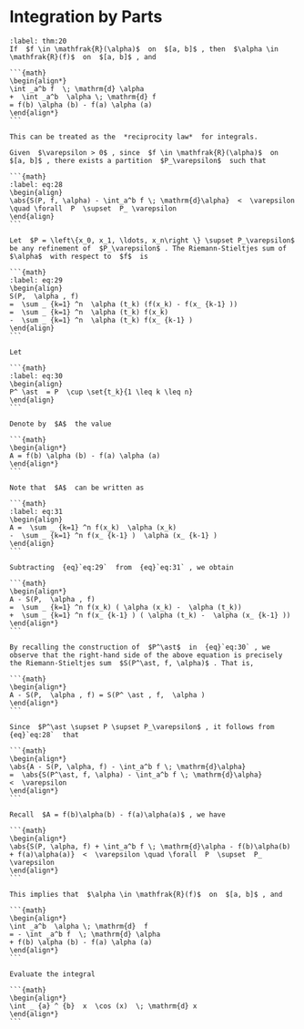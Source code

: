 # Integration by Parts

````{prf:theorem} Integration by Parts
:label: thm:20
If  $f \in \mathfrak{R}(\alpha)$  on  $[a, b]$ , then  $\alpha \in \mathfrak{R}(f)$  on  $[a, b]$ , and

```{math}
\begin{align*}
\int _a^b f  \; \mathrm{d} \alpha
+  \int _a^b  \alpha \; \mathrm{d} f
= f(b) \alpha (b) - f(a) \alpha (a)
\end{align*}
```
````

````{prf:remark}
This can be treated as the  *reciprocity law*  for integrals.
````

````{prf:proof}
Given  $\varepsilon > 0$ , since  $f \in \mathfrak{R}(\alpha)$  on  $[a, b]$ , there exists a partition  $P_\varepsilon$  such that

```{math}
:label: eq:28
\begin{align}
\abs{S(P, f, \alpha) - \int_a^b f \; \mathrm{d}\alpha}  <  \varepsilon \quad \forall  P  \supset  P_ \varepsilon
\end{align}
```

Let  $P = \left\{x_0, x_1, \ldots, x_n\right \} \supset P_\varepsilon$  be any refinement of  $P_\varepsilon$ . The Riemann-Stieltjes sum of  $\alpha$  with respect to  $f$  is

```{math}
:label: eq:29
\begin{align}
S(P,  \alpha , f)
=  \sum _ {k=1} ^n  \alpha (t_k) (f(x_k) - f(x_ {k-1} ))
=  \sum _ {k=1} ^n  \alpha (t_k) f(x_k)
-  \sum _ {k=1} ^n  \alpha (t_k) f(x_ {k-1} )
\end{align}
```

Let

```{math}
:label: eq:30
\begin{align}
P^ \ast  = P  \cup \set{t_k}{1 \leq k \leq n}
\end{align}
```

Denote by  $A$  the value

```{math}
\begin{align*}
A = f(b) \alpha (b) - f(a) \alpha (a)
\end{align*}
```

Note that  $A$  can be written as

```{math}
:label: eq:31
\begin{align}
A =  \sum _ {k=1} ^n f(x_k)  \alpha (x_k)
-  \sum _ {k=1} ^n f(x_ {k-1} )  \alpha (x_ {k-1} )
\end{align}
```

Subtracting  {eq}`eq:29`  from  {eq}`eq:31` , we obtain

```{math}
\begin{align*}
A - S(P,  \alpha , f)
=  \sum _ {k=1} ^n f(x_k) ( \alpha (x_k) -  \alpha (t_k))
+  \sum _ {k=1} ^n f(x_ {k-1} ) ( \alpha (t_k) -  \alpha (x_ {k-1} ))
\end{align*}
```

By recalling the construction of  $P^\ast$  in  {eq}`eq:30` , we observe that the right-hand side of the above equation is precisely the Riemann-Stieltjes sum  $S(P^\ast, f, \alpha)$ . That is,

```{math}
\begin{align*}
A - S(P,  \alpha , f) = S(P^ \ast , f,  \alpha )
\end{align*}
```

Since  $P^\ast \supset P \supset P_\varepsilon$ , it follows from  {eq}`eq:28`  that

```{math}
\begin{align*}
\abs{A - S(P, \alpha, f) - \int_a^b f \; \mathrm{d}\alpha}
=  \abs{S(P^\ast, f, \alpha) - \int_a^b f \; \mathrm{d}\alpha}
<  \varepsilon
\end{align*}
```

Recall  $A = f(b)\alpha(b) - f(a)\alpha(a)$ , we have

```{math}
\begin{align*}
\abs{S(P, \alpha, f) + \int_a^b f \; \mathrm{d}\alpha - f(b)\alpha(b) + f(a)\alpha(a)}  <  \varepsilon \quad \forall  P  \supset  P_ \varepsilon
\end{align*}
```

This implies that  $\alpha \in \mathfrak{R}(f)$  on  $[a, b]$ , and

```{math}
\begin{align*}
\int _a^b  \alpha \; \mathrm{d}  f
= - \int _a^b f  \; \mathrm{d} \alpha
+ f(b) \alpha (b) - f(a) \alpha (a)
\end{align*}
```
````

````{admonition} Exercise 8
Evaluate the integral

```{math}
\begin{align*}
\int _ {a} ^ {b}  x  \cos (x)  \; \mathrm{d} x
\end{align*}
```
````
